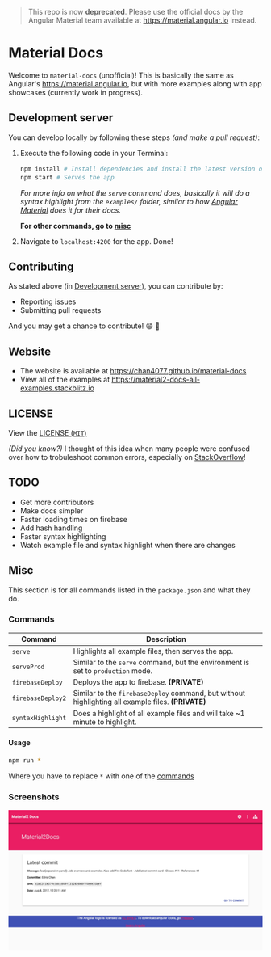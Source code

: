 > This repo is now **deprecated**. Please use the official docs by the Angular Material team available at <https://material.angular.io> instead.

# Material Docs

Welcome to `material-docs` (unofficial)! This is basically the same as Angular's <https://material.angular.io>, but with more examples along with app showcases (currently work in progress).

## Development server

You can develop locally by following these steps _(and make a pull request)_:

1. Execute the following code in your Terminal:
    
    ```bash
    npm install # Install dependencies and install the latest version of @angular/flex-layout
    npm start # Serves the app
    ```

    _For more info on what the `serve` command does, basically it will do a syntax highlight from the `examples/` folder, similar to how [Angular Material](https://github.com/angular/material.angular.io/blob/master/tools/syntax-highlight.js) does it for their docs._

	**For other commands, go to [misc](#misc)**
2. Navigate to `localhost:4200` for the app. Done!

## Contributing

As stated above (in [Development server](#development-server)), you can contribute by:
     
- Reporting issues
- Submitting pull requests

And you may get a chance to contribute! :smile: :tada:

## Website

- The website is available at <https://chan4077.github.io/material-docs>
- View all of the examples at <https://material2-docs-all-examples.stackblitz.io>

## LICENSE

View the [LICENSE (`MIT`)](/LICENSE)

_(Did you know?)_ I thought of this idea when many people were confused over how to trobuleshoot common errors, especially on [StackOverflow](https://stackoverflow.com/tags/angular-material2)!

## TODO
- Get more contributors
- Make docs simpler
- Faster loading times on firebase
- Add hash handling
- Faster syntax highlighting
- Watch example file and syntax highlight when there are changes

## Misc
This section is for all commands listed in the `package.json` and what they do.

### Commands
Command | Description
---|---
`serve` | Highlights all example files, then serves the app.
`serveProd` | Similar to the `serve` command, but the environment is set to `production` mode.
`firebaseDeploy` | Deploys the app to firebase. **(PRIVATE)**
`firebaseDeploy2` | Similar to the `firebaseDeploy` command, but without highlighting all example files. **(PRIVATE)**
`syntaxHighlight` | Does a highlight of all example files and will take ~1 minute to highlight.

#### Usage

```bash
npm run *
```
Where you have to replace `*` with one of the [commands](#commands)

### Screenshots

![Homepage](./src/assets/img/material2-docs%20screenshot1.jpg)